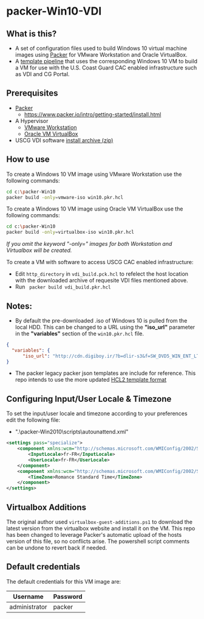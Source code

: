 # packer-Win10-VDI

## What is this?

- A set of configuration files used to build Windows 10 virtual machine images using [Packer](https://www.packer.io/) for VMware Workstation and Oracle VirtualBox.
- A [template pipeline](https://www.packer.io/guides/packer-on-cicd/pipelineing-builds) that uses the corresponding Windows 10 VM to build a VM for use with the U.S. Coast Guard CAC enabled infrastructure such as VDI and CG Portal.  

## Prerequisites

* [Packer](https://www.packer.io/downloads.html)
  * <https://www.packer.io/intro/getting-started/install.html>
* A Hypervisor
  * [VMware Workstation](https://www.vmware.com/products/workstation-pro.html)
  * [Oracle VM VirtualBox](https://www.virtualbox.org/)
* USCG VDI software [install archive (zip)](https://www.dcms.uscg.mil/Telework/FAQ/View/Article/2142333/how-do-i-set-up-vdi-software-on-my-personal-computer/)

## How to use

To create a Windows 10 VM image using VMware Workstation use the following commands:
```sh
cd c:\packer-Win10
packer build -only=vmware-iso win10.pkr.hcl
```

To create a Windows 10 VM image using Oracle VM VirtualBox use the following commands:
```sh
cd c:\packer-Win10
packer build -only=virtualbox-iso win10.pkr.hcl
```

*If you omit the keyword "-only=" images for both Workstation and Virtualbox will be created.*

To create a VM with software to access USCG CAC enabled infrastructure:
* Edit ```http_directory``` in ```vdi_build.pck.hcl``` to refelect the host location with the downloaded archive of requesite VDI files mentioned above. 
* Run ``` packer build vdi_build.pkr.hcl```

## Notes:
* By default the pre-downloaded .iso of Windows 10 is pulled from the local HDD. This can be changed to a URL using the **"iso_url"** parameter in the **"variables"** section of the ```win10.pkr.hcl``` file.

```json
{
  "variables": {
      "iso_url": "http://cdn.digiboy.ir/?b=dlir-s3&f=SW_DVD5_WIN_ENT_LTSC_2019_64-bit_English_MLF_X21-96425.ISO"
}
```
* The packer legacy packer json templates are include for reference. This repo intends to use the more updated [HCL2 template format](https://www.packer.io/docs/templates)

## Configuring Input/User Locale & Timezone

To set the input/user locale and timezone according to your preferences edit the following file:

* ".\packer-Win2010\scripts\autounattend.xml"

```xml
<settings pass="specialize">
    <component xmlns:wcm="http://schemas.microsoft.com/WMIConfig/2002/State" xmlns:xsi="http://www.w3.org/2001/XMLSchema-instance" name="Microsoft-Windows-International-Core" processorArchitecture="amd64" publicKeyToken="31bf3856ad364e35" language="neutral" versionScope="nonSxS">
        <InputLocale>fr-FR</InputLocale>
        <UserLocale>fr-FR</UserLocale>
    </component>
    <component xmlns:wcm="http://schemas.microsoft.com/WMIConfig/2002/State" xmlns:xsi="http://www.w3.org/2001/XMLSchema-instance" name="Microsoft-Windows-Shell-Setup" processorArchitecture="amd64" publicKeyToken="31bf3856ad364e35" language="neutral" versionScope="nonSxS">
        <TimeZone>Romance Standard Time</TimeZone>
    </component>
</settings>
```
## Virtualbox Additions
The original author used ```virtualbox-guest-additions.ps1``` to download the latest version from the virtualbox website and install it on the VM. This repo has been changed to leverage Packer's automatic upload of the hosts version of this file, so no conflicts arise. The powershell script comments can be undone to revert back if needed.

## Default credentials

The default credentials for this VM image are:

|Username|Password|
|--------|--------|
|administrator|packer|
